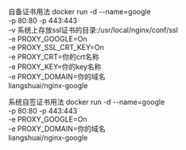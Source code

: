 自备证书用法
docker run -d --name=google \
-p 80:80 -p 443:443 \
-v 系统上存放ssl证书的目录:/usr/local/nginx/conf/ssl \
-e PROXY_GOOGLE=On \
-e PROXY_SSL_CRT_KEY=On \
-e PROXY_CRT=你的crt名称 \
-e PROXY_KEY=你的key名称 \
-e PROXY_DOMAIN=你的域名 \
liangshuai/nginx-google
 
系统自签证书用法
docker run -d --name=google \
-p 80:80 -p 443:443 \
-e PROXY_GOOGLE=On \
-e PROXY_DOMAIN=你的域名 \
liangshuai/nginx-google
